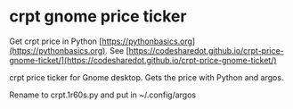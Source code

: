 # crpt gnome price ticker

Get crpt price in Python [https://pythonbasics.org](https://pythonbasics.org).
See [https://codesharedot.github.io/crpt-price-gnome-ticket/](https://codesharedot.github.io/crpt-price-gnome-ticket/)

crpt price ticker for Gnome desktop. Gets the price with Python and argos.

Rename to crpt.1r60s.py and put in ~/.config/argos
